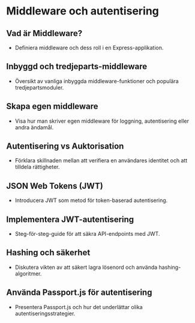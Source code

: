 # Middleware och autentisering
## Vad är Middleware?
- Definiera middleware och dess roll i en Express-applikation.

## Inbyggd och tredjeparts-middleware
- Översikt av vanliga inbyggda middleware-funktioner och populära tredjepartsmoduler.

## Skapa egen middleware
- Visa hur man skriver egen middleware för loggning, autentisering eller andra ändamål.

## Autentisering vs Auktorisation
- Förklara skillnaden mellan att verifiera en användares identitet och att tilldela rättigheter.

## JSON Web Tokens (JWT)
- Introducera JWT som metod för token-baserad autentisering.

## Implementera JWT-autentisering
- Steg-för-steg-guide för att säkra API-endpoints med JWT.

## Hashing och säkerhet
- Diskutera vikten av att säkert lagra lösenord och använda hashing-algoritmer.

## Använda Passport.js för autentisering
- Presentera Passport.js och hur det underlättar olika autentiseringsstrategier.